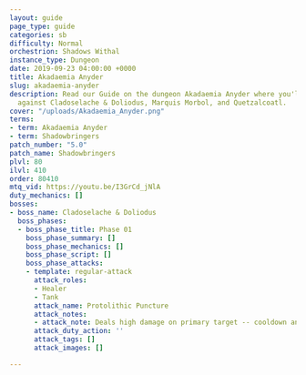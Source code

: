 ```yaml
---
layout: guide
page_type: guide
categories: sb
difficulty: Normal
orchestrion: Shadows Withal
instance_type: Dungeon
date: 2019-09-23 04:00:00 +0000
title: Akadaemia Anyder
slug: akadaemia-anyder
description: Read our Guide on the dungeon Akadaemia Anyder where you'll face off
  against Cladoselache & Doliodus, Marquis Morbol, and Quetzalcoatl.
cover: "/uploads/Akadaemia_Anyder.png"
terms:
- term: Akadaemia Anyder
- term: Shadowbringers
patch_number: "5.0"
patch_name: Shadowbringers
plvl: 80
ilvl: 410
order: 80410
mtq_vid: https://youtu.be/I3GrCd_jNlA
duty_mechanics: []
bosses:
- boss_name: Cladoselache & Doliodus
  boss_phases:
  - boss_phase_title: Phase 01
    boss_phase_summary: []
    boss_phase_mechanics: []
    boss_phase_script: []
    boss_phase_attacks:
    - template: regular-attack
      attack_roles:
      - Healer
      - Tank
      attack_name: Protolithic Puncture
      attack_notes:
      - attack_note: Deals high damage on primary target -- cooldown and heal as necessary.
      attack_duty_action: ''
      attack_tags: []
      attack_images: []

---
```

